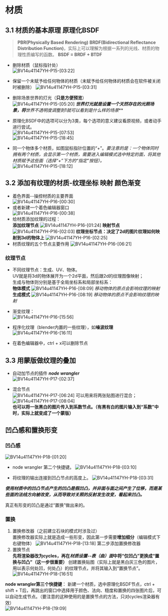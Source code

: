 # 材质
## 3.1 材质的基本原理 原理化BSDF
> **PBR(Physically Based Rendering)**
> **BRDF(Bidirectional Reflectance Distribution Function)**，实际上可以理解为根据一系列的光线、材质的物理性质编写的函数。
> **BSDF = BRDF + BTDF**

- 删除材质（鼠标指针处）  
![BV14u41147YH-P15-[03:22]](./images/bd9772fb-fbf8-459e-8a7b-c2bfdae94cab-1.png)
- 保留一个未赋予给任何物体的材质（未赋予给任何物体的材质会在软件被关闭时被删除）
![BV14u41147YH-P15-[03:31]](./images/bd9772fb-fbf8-459e-8a7b-c2bfdae94cab-2.png)
- 删除场景世界的灯光（**只是方便预览**）  
![BV14u41147YH-P15-[05:20]](./images/bd9772fb-fbf8-459e-8a7b-c2bfdae94cab-3.png)
***世界灯光就是设置一个天然存在的光照场景，将**世界不透明度**调整到1就可以看到是什么样的场景***
- 原理化BSDF中的选项可以分为3类，每个选项的意义建议看原视频，或者动手进行尝试。  
![BV14u41147YH-P15-[07:53]](./images/bd9772fb-fbf8-459e-8a7b-c2bfdae94cab-4.png)  
![BV14u41147YH-P15-[18:45]](./images/bd9772fb-fbf8-459e-8a7b-c2bfdae94cab-6.png)

- 同一个物体多个材质，如图鼠标指针位置的“+”。*要注意的是：一个物体同时拥有两个材质，会显示第一个材质，需要进入编辑模式选中特定的面，将其他材质赋予这些面（选择“+”下方的“指定”按钮）。*
![BV14u41147YH-P15-[18:12]](./images/bd9772fb-fbf8-459e-8a7b-c2bfdae94cab-5.png)

## 3.2 添加有纹理的材质-纹理坐标 映射 颜色渐变 
- 着色界面--操控材质的主要界面  
![BV14u41147YH-P16-[00:30]](./images/bd9772fb-fbf8-459e-8a7b-c2bfdae94cab-7.png)
- 或者新建一个着色编辑器窗口  
![BV14u41147YH-P16-[00:38]](./images/bd9772fb-fbf8-459e-8a7b-c2bfdae94cab-8.png)
- 给材质添加纹理的过程：  
**添加纹理节点**
![BV14u41147YH-P16-[01:24]](./images/bd9772fb-fbf8-459e-8a7b-c2bfdae94cab-9.png)
**映射节点**
![BV14u41147YH-P16-[02:03]](./images/bd9772fb-fbf8-459e-8a7b-c2bfdae94cab-12.png)
**纹理坐标节点：决定了2d的图片纹理如何映射到3d的物体上**
![BV14u41147YH-P16-[02:25]](./images/bd9772fb-fbf8-459e-8a7b-c2bfdae94cab-13.png)
- 材质纹理的五个节点主要作用
![BV14u41147YH-P16-[06:21]](./images/bd9772fb-fbf8-459e-8a7b-c2bfdae94cab-14.png)
### 纹理节点
- 不同纹理节点：生成、UV、物体。  
UV就是将3d的物体展开为一个2d平面，然后跟2d的纹理图像映射；  
生成与物体则分别是基于全局坐标系和局部坐标系：  
**物体模式**
![BV14u41147YH-P16-[08:09]](./images/bd9772fb-fbf8-459e-8a7b-c2bfdae94cab-16.png)
*移动物体的原点会影响纹理的映射*
**生成模式**
  ![BV14u41147YH-P16-[08:19]](./images/bd9772fb-fbf8-459e-8a7b-c2bfdae94cab-17.png)
*移动物体的原点不会影响纹理的映射*

- 渐变纹理：  
![BV14u41147YH-P16-[15:56]](./images/bd9772fb-fbf8-459e-8a7b-c2bfdae94cab-18.png)

- 程序化纹理（blender内置的一些纹理），如**噪波纹理**  
![BV14u41147YH-P16-[16:11]](./images/bd9772fb-fbf8-459e-8a7b-c2bfdae94cab-19.png)

- 在着色编辑器中，ctrl + x可以删除节点

## 3.3 用蒙版做纹理的叠加

- 自动加节点的插件 ***node wrangler***  
![BV14u41147YH-P17-[02:37]](./images/bd9772fb-fbf8-459e-8a7b-c2bfdae94cab-20.png)

- 混合节点  
![BV14u41147YH-P17-[06:24]](./images/bd9772fb-fbf8-459e-8a7b-c2bfdae94cab-21.png)
可以用来将两张贴图进行混合；  
![BV14u41147YH-P17-[08:04]](./images/bd9772fb-fbf8-459e-8a7b-c2bfdae94cab-22.png)  
**也可以将一张黑白的图片传入到系数节点。（有黑有白的图片输入到“系数”中时，实际上就变成了一个蒙版）**  

## 凹凸感和置换形变
### 凹凸感
![BV14u41147YH-P18-[01:20]](./images/bd9772fb-fbf8-459e-8a7b-c2bfdae94cab-23.png)
- node wrangler 第二个快捷键。
![BV14u41147YH-P18-[03:10]](./images/bd9772fb-fbf8-459e-8a7b-c2bfdae94cab-24.png)

- 将纹理的输出连接到凹凸节点的高度上。
![BV14u41147YH-P18-[03:31]](./images/bd9772fb-fbf8-459e-8a7b-c2bfdae94cab-25.png)

***使用材质中的凹凸节点产生的凹凸是假凹凸，并非面与面之间产生了位移，而是某些面的法线方向被改变，从而导致对关照的反射发生改变，看起来凹凸。***

真正有形变的凹凸是通过“置换”做出来的。

### 置换
1. 置换修改器（之前建立石块的模式时涉及过）  
置换修改器实际上就是造成一些形变，因此第一步需要**增加细分**（编辑模式下右键物体）
![BV14u41147YH-P18-[13:18]](./images/bd9772fb-fbf8-459e-8a7b-c2bfdae94cab-26.png)
第二步添加置换修改器
2. 置换节点   
**先将渲染器改为cycles，再在*材质设置--表（曲）面*中将“仅凹凸”更换成“置换与凹凸”（这一步很重要）**
创建置换贴图（实际上就是黑白灰三色的图片，用以表示何处凹，何处凸）的纹理节点，并将其输入到“置换节点”。
![BV14u41147YH-P18-[16:51]](./images/bd9772fb-fbf8-459e-8a7b-c2bfdae94cab-27.png)

**node wrangler第三个快捷键**： 
新建一个材质，选中原理化BSDF节点，ctrl + shift + T后，再跳出的窗口中选择用于颜色、法向、糙度和置换的四张图片后，可以自动生成节点。（要注意的这种使用的是置换节点的方法，只对cycles渲染器有效）  
![BV14u41147YH-P18-[19:09]](./images/bd9772fb-fbf8-459e-8a7b-c2bfdae94cab-28.png)







